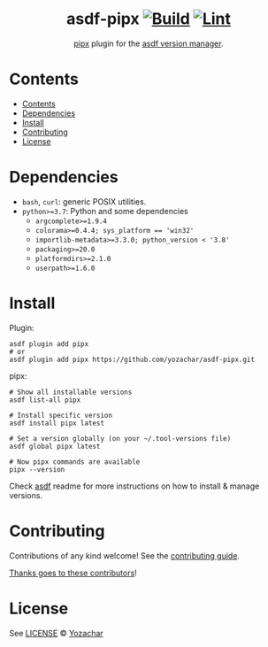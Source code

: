 <div align="center">

# asdf-pipx [![Build](https://github.com/yozachar/asdf-pipx/actions/workflows/build.yml/badge.svg)](https://github.com/yozachar/asdf-pipx/actions/workflows/build.yml) [![Lint](https://github.com/yozachar/asdf-pipx/actions/workflows/lint.yml/badge.svg)](https://github.com/yozachar/asdf-pipx/actions/workflows/lint.yml)

[pipx](https://pypa.github.io/pipx/) plugin for the [asdf version manager](https://asdf-vm.com).

</div>

# Contents

- [Contents](#contents)
- [Dependencies](#dependencies)
- [Install](#install)
- [Contributing](#contributing)
- [License](#license)

# Dependencies

- `bash`, `curl`: generic POSIX utilities.
- `python>=3.7`: Python and some dependencies
  - `argcomplete>=1.9.4`
  - `colorama>=0.4.4; sys_platform == 'win32'`
  - `importlib-metadata>=3.3.0; python_version < '3.8'`
  - `packaging>=20.0`
  - `platformdirs>=2.1.0`
  - `userpath>=1.6.0`

# Install

Plugin:

```shell
asdf plugin add pipx
# or
asdf plugin add pipx https://github.com/yozachar/asdf-pipx.git
```

pipx:

```shell
# Show all installable versions
asdf list-all pipx

# Install specific version
asdf install pipx latest

# Set a version globally (on your ~/.tool-versions file)
asdf global pipx latest

# Now pipx commands are available
pipx --version
```

Check [asdf](https://github.com/asdf-vm/asdf) readme for more instructions on how to
install & manage versions.

# Contributing

Contributions of any kind welcome! See the [contributing guide](contributing.md).

[Thanks goes to these contributors](https://github.com/yozachar/asdf-pipx/graphs/contributors)!

# License

See [LICENSE](LICENSE) © [Yozachar](https://github.com/yozachar)
